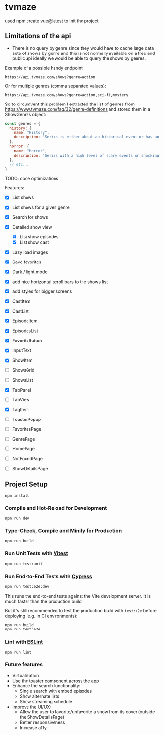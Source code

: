 # tvmaze

used npm create vue@latest to init the project

## Limitations of the api

- There is no query by genre since they would have to cache large data sets of shows by genre and this is not normally available on a free and public api
  ideally we would be able to query the shows by genres.

Example of a possible handy endpoint:

```text
https://api.tvmaze.com/shows?genre=action
```

Or for multiple genres (comma separated values):

```text
https://api.tvmaze.com/shows?genre=action,sci-fi,mystery
```

So to circumvent this problem I extracted the list of genres from https://www.tvmaze.com/faq/32/genre-definitions and stored them in a ShowGenres object:

```js
const genres = {
  history: {
    name: "History",
    description: "Series is either about an historical event or has an historical setting.",
  },
  horror: {
    name: "Horror",
    description: "Series with a high level of scary events or shocking content.",
  },
  // etc...
}
```

TODO:
code optimizations  

Features:

- [X] List shows
- [X] List shows for a given genre
- [X] Search for shows
- [X] Detailed show view
  - [X] List show episodes
  - [X] List show cast
- [X] Lazy load images
- [X] Save favorites
- [X] Dark / light mode
- [X] add nice horizontal scroll bars to the shows list
- [X] add styles for bigger screens

- [X] CastItem
- [X] CastList
- [X] EpisodeItem
- [X] EpisodesList
- [X] FavoriteButton
- [X] InputText
- [X] ShowItem
- [ ] ShowsGrid
- [ ] ShowsList
- [X] TabPanel
- [ ] TabView
- [X] TagItem
- [ ] ToasterPopup
- [ ] FavoritesPage
- [ ] GenrePage
- [ ] HomePage
- [ ] NotFoundPage
- [ ] ShowDetailsPage

## Project Setup

```sh
npm install
```

### Compile and Hot-Reload for Development

```sh
npm run dev
```

### Type-Check, Compile and Minify for Production

```sh
npm run build
```

### Run Unit Tests with [Vitest](https://vitest.dev/)

```sh
npm run test:unit
```

### Run End-to-End Tests with [Cypress](https://www.cypress.io/)

```sh
npm run test:e2e:dev
```

This runs the end-to-end tests against the Vite development server.
It is much faster than the production build.

But it's still recommended to test the production build with `test:e2e` before deploying (e.g. in CI environments):

```sh
npm run build
npm run test:e2e
```

### Lint with [ESLint](https://eslint.org/)

```sh
npm run lint
```

### Future features

- Virtualization
- Use the toaster component across the app
- Enhance the search functionality:
  - Single search with embed episodes
  - Show alternate lists
  - Show streaming schedule
- Improve the UI/UX:
  - Allow the user to favorite/unfavorite a show from its cover (outside the ShowDetailsPage)
  - Better responsiveness
  - Increase a11y